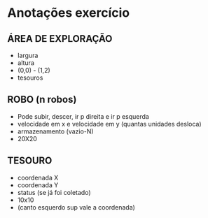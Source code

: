 # Anotações exercício

## ÁREA DE EXPLORAÇÃO
- largura
- altura
- (0,0) - (1,2)
- tesouros

## ROBO (n robos)
- Pode subir, descer, ir p direita e ir p esquerda
- velocidade em x e velocidade em y (quantas unidades desloca)
- armazenamento (vazio-N)
- 20X20

## TESOURO
- coordenada X
- coordenada Y
- status (se já foi coletado)
- 10x10
- (canto esquerdo sup vale a coordenada)